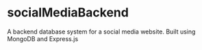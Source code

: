 # socialMediaBackend
A backend database system for a social media website.  Built using MongoDB and Express.js
